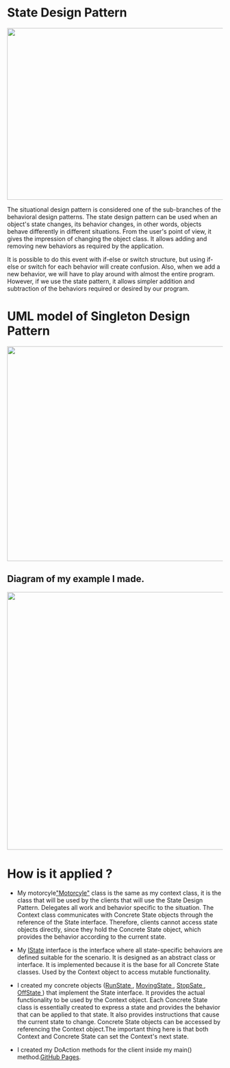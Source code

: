 
# State Design Pattern

<img src="https://www.evrenbal.com/wp-content/uploads/2021/10/state-tasarim-deseni.png" width="600" height="400">



The situational design pattern is considered one of the sub-branches of the behavioral design patterns. The state design pattern can be used when an object's state changes, its behavior changes, in other words, objects behave differently in different situations. From the user's point of view, it gives the impression of changing the object class. It allows adding and removing new behaviors as required by the application.

It is possible to do this event with if-else or switch structure, but using if-else or switch for each behavior will create confusion. Also, when we add a new behavior, we will have to play around with almost the entire program. However, if we use the state pattern, it allows simpler addition and subtraction of the behaviors required or desired by our program.


# UML model of Singleton Design Pattern

<img src="https://www.tutorialspoint.com/design_pattern/images/state_pattern_uml_diagram.jpg" width="700" height="500">

## Diagram of my example I made.

<img src="https://user-images.githubusercontent.com/96787308/158861748-9b7aa66b-af91-4a08-ab76-1a5dfe3411c0.png" width="600" height="600">


# How is it applied ?

- My motorcyle["Motorcyle"](https://github.com/oguzhanKomcu/Design_Patterns/blob/master/Behavioral_Patterns/State_Design_Pattern/Motorcycle.cs) class is the same as my context class, it is the class that will be used by the clients that will use the State Design Pattern. Delegates all work and behavior specific to the situation. The Context class communicates with Concrete State objects through the reference of the State interface. Therefore, clients cannot access state objects directly, since they hold the Concrete State object, which provides the behavior according to the current state.

- My [IState](https://github.com/oguzhanKomcu/Design_Patterns/blob/master/Creational_Patterns/Builder_Pattern/Builder/TelephoneBuilder.cs) interface is the interface where all state-specific behaviors are defined suitable for the scenario. It is designed as an abstract class or interface. It is implemented because it is the base for all Concrete State classes. Used by the Context object to access mutable functionality.
 
- I created my concrete objects ([RunState ](https://github.com/oguzhanKomcu/Design_Patterns/blob/master/Behavioral_Patterns/State_Design_Pattern/RunState.cs), [MovingState ](https://github.com/oguzhanKomcu/Design_Patterns/blob/master/Behavioral_Patterns/State_Design_Pattern/MovingState.cs), [StopSate ](https://github.com/oguzhanKomcu/Design_Patterns/blob/master/Behavioral_Patterns/Command_Design_Pattern/InvokerFileOperations.cs), [OffState ](https://github.com/oguzhanKomcu/Design_Patterns/blob/master/Behavioral_Patterns/State_Design_Pattern/StopState.cs)) that implement the State interface. It provides the actual functionality to be used by the Context object. Each Concrete State class is essentially created to express a state and provides the behavior that can be applied to that state. It also provides instructions that cause the current state to change. Concrete State objects can be accessed by referencing the Context object.The important thing here is that both Context and Concrete State can set the Context's next state.

- I created my DoAction methods for the client inside my main() method.[GitHub Pages](https://github.com/oguzhanKomcu/Design_Patterns/blob/master/Behavioral_Patterns/State_Design_Pattern/Program.cs).


